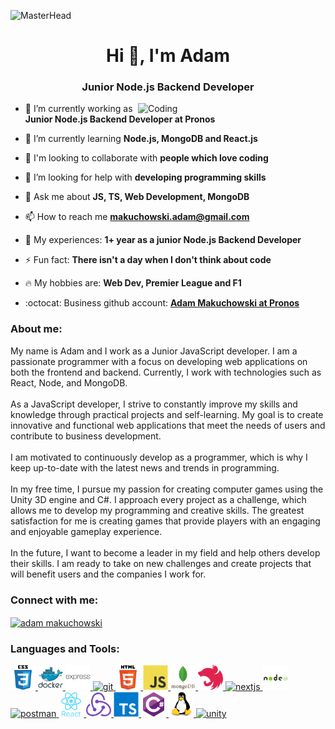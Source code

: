 ![MasterHead](https://logicmojo.com/assets/dist/new_pages/images/js-gif.gif)
<h1 align="center">Hi 👋, I'm Adam</h1>
<h3 align="center">Junior Node.js Backend Developer</h3>
<img align="right" alt="Coding" width="300" src="https://seeklogo.com/images/J/javascript-logo-150FDF2715-seeklogo.com.png">

- 🔭 I’m currently working as **Junior Node.js Backend Developer at Pronos**

- 🌱 I’m currently learning **Node.js, MongoDB and React.js**

- 👯 I'm looking to collaborate with **people which love coding** 

- 🤝 I’m looking for help with **developing programming skills**

- 💬 Ask me about **JS, TS, Web Development, MongoDB**

- 📫 How to reach me **makuchowski.adam@gmail.com**

- 📄 My experiences: **1+ year as a junior Node.js Backend Developer**

- ⚡ Fun fact: **There isn't a day when I don't think about code**

- 🔥 My hobbies are: **Web Dev, Premier League and F1**

- :octocat: Business github account: [**Adam Makuchowski at Pronos**](https://github.com/AdamMaku)

<h3 align="left">About me:</h3>
My name is Adam and I work as a Junior JavaScript developer. I am a passionate programmer with a focus on developing web applications on both the frontend and backend. Currently, I work with technologies such as React, Node, and MongoDB.
<br />
<br />
As a JavaScript developer, I strive to constantly improve my skills and knowledge through practical projects and self-learning. My goal is to create innovative and functional web applications that meet the needs of users and contribute to business development.
<br />
<br />
I am motivated to continuously develop as a programmer, which is why I keep up-to-date with the latest news and trends in programming.
<br />
<br />
In my free time, I pursue my passion for creating computer games using the Unity 3D engine and C#. I approach every project as a challenge, which allows me to develop my programming and creative skills. The greatest satisfaction for me is creating games that provide players with an engaging and enjoyable gameplay experience.
<br />
<br />
In the future, I want to become a leader in my field and help others develop their skills. I am ready to take on new challenges and create projects that will benefit users and the companies I work for.

<h3 align="left">Connect with me:</h3>
<p align="left">
<a href="https://linkedin.com/in/adam-makuchowski-35753a209/" target="blank"><img align="center" src="https://raw.githubusercontent.com/rahuldkjain/github-profile-readme-generator/master/src/images/icons/Social/linked-in-alt.svg" alt="adam makuchowski" height="30" width="40" /></a>
</p>

<h3 align="left">Languages and Tools:</h3>
<p align="left"> <a href="https://www.w3schools.com/css/" target="_blank" rel="noreferrer"> <img src="https://raw.githubusercontent.com/devicons/devicon/master/icons/css3/css3-original-wordmark.svg" alt="css3" width="40" height="40"/> </a> <a href="https://www.docker.com/" target="_blank" rel="noreferrer"> <img src="https://raw.githubusercontent.com/devicons/devicon/master/icons/docker/docker-original-wordmark.svg" alt="docker" width="40" height="40"/> </a> <a href="https://expressjs.com" target="_blank" rel="noreferrer"> <img src="https://raw.githubusercontent.com/devicons/devicon/master/icons/express/express-original-wordmark.svg" alt="express" width="40" height="40"/> </a> <a href="https://git-scm.com/" target="_blank" rel="noreferrer"> <img src="https://www.vectorlogo.zone/logos/git-scm/git-scm-icon.svg" alt="git" width="40" height="40"/> </a> <a href="https://www.w3.org/html/" target="_blank" rel="noreferrer"> <img src="https://raw.githubusercontent.com/devicons/devicon/master/icons/html5/html5-original-wordmark.svg" alt="html5" width="40" height="40"/> </a> <a href="https://developer.mozilla.org/en-US/docs/Web/JavaScript" target="_blank" rel="noreferrer"> <img src="https://raw.githubusercontent.com/devicons/devicon/master/icons/javascript/javascript-original.svg" alt="javascript" width="40" height="40"/> </a> <a href="https://www.mongodb.com/" target="_blank" rel="noreferrer"> <img src="https://raw.githubusercontent.com/devicons/devicon/master/icons/mongodb/mongodb-original-wordmark.svg" alt="mongodb" width="40" height="40"/> </a> <a href="https://nestjs.com/" target="_blank" rel="noreferrer"> <img src="https://raw.githubusercontent.com/devicons/devicon/master/icons/nestjs/nestjs-plain.svg" alt="nestjs" width="40" height="40"/> </a> <a href="https://nextjs.org/" target="_blank" rel="noreferrer"> <img src="https://cdn.worldvectorlogo.com/logos/nextjs-2.svg" alt="nextjs" width="40" height="40"/> </a> <a href="https://nodejs.org" target="_blank" rel="noreferrer"> <img src="https://raw.githubusercontent.com/devicons/devicon/master/icons/nodejs/nodejs-original-wordmark.svg" alt="nodejs" width="40" height="40"/> </a> <a href="https://postman.com" target="_blank" rel="noreferrer"> <img src="https://www.vectorlogo.zone/logos/getpostman/getpostman-icon.svg" alt="postman" width="40" height="40"/> </a> <a href="https://reactjs.org/" target="_blank" rel="noreferrer"> <img src="https://raw.githubusercontent.com/devicons/devicon/master/icons/react/react-original-wordmark.svg" alt="react" width="40" height="40"/> </a> <a href="https://redux.js.org" target="_blank" rel="noreferrer"> <img src="https://raw.githubusercontent.com/devicons/devicon/master/icons/redux/redux-original.svg" alt="redux" width="40" height="40"/> </a> <a href="https://www.typescriptlang.org/" target="_blank" rel="noreferrer"> <img src="https://raw.githubusercontent.com/devicons/devicon/master/icons/typescript/typescript-original.svg" alt="typescript" width="40" height="40"/> <img src="https://raw.githubusercontent.com/devicons/devicon/master/icons/csharp/csharp-original.svg" alt="csharp" width="40" height="40"/> </a> <a href="https://www.linux.org/" target="_blank" rel="noreferrer"> <img src="https://raw.githubusercontent.com/devicons/devicon/master/icons/linux/linux-original.svg" alt="linux" width="40" height="40"/> </a> <a href="https://unity.com/" target="_blank" rel="noreferrer"> <img src="https://www.vectorlogo.zone/logos/unity3d/unity3d-icon.svg" alt="unity" width="40" height="40"/> </a> </p>
